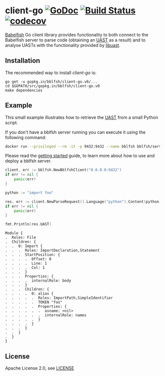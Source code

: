 # client-go [![GoDoc](https://godoc.org/gopkg.in/bblfsh/client-go.v0?status.svg)](https://godoc.org/gopkg.in/bblfsh/client-go.v0) [![Build Status](https://travis-ci.org/bblfsh/client-go.svg?branch=master)](https://travis-ci.org/bblfsh/client-go) [![codecov](https://codecov.io/gh/bblfsh/client-go/branch/master/graph/badge.svg)](https://codecov.io/gh/bblfsh/client-go)

[Babelfish](https://doc.bblf.sh) Go client library provides functionality to both
connect to the Babelfish server to parse code
(obtaining an [UAST](https://doc.bblf.sh/uast/specification.html) as a result)
and to analyse UASTs with the functionality provided by [libuast](https://github.com/bblfsh/libuast).

## Installation

The recommended way to install *client-go* is:

```
go get -u gopkg.in/bblfsh/client-go.v0/...
cd $GOPATH/src/gopkg.in/bblfsh/client-go.v0
make dependencies
```

## Example

This small example illustrates how to retrieve the [UAST](https://doc.bblf.sh/uast/specification.html) from a small Python script.

If you don't have a bblfsh server running you can execute it using the following command:

```sh
docker run --privileged --rm -it -p 9432:9432 --name bblfsh bblfsh/server
```

Please read the [getting started](https://doc.bblf.sh/user/getting-started.html) guide, to learn more about how to use and deploy a bblfsh server.


```go
client, err := bblfsh.NewBblfshClient("0.0.0.0:9432")
if err != nil {
    panic(err)
}

python := "import foo"

res, err := client.NewParseRequest().Language("python").Content(python).Do()
if err != nil {
    panic(err)
}

fmt.Println(res.UAST)
```

```
Module {
.  Roles: File
.  Children: {
.  .  0: Import {
.  .  .  Roles: ImportDeclaration,Statement
.  .  .  StartPosition: {
.  .  .  .  Offset: 0
.  .  .  .  Line: 1
.  .  .  .  Col: 1
.  .  .  }
.  .  .  Properties: {
.  .  .  .  internalRole: body
.  .  .  }
.  .  .  Children: {
.  .  .  .  0: alias {
.  .  .  .  .  Roles: ImportPath,SimpleIdentifier
.  .  .  .  .  TOKEN "foo"
.  .  .  .  .  Properties: {
.  .  .  .  .  .  asname: <nil>
.  .  .  .  .  .  internalRole: names
.  .  .  .  .  }
.  .  .  .  }
.  .  .  }
.  .  }
.  }
}
```


## License

Apache License 2.0, see [LICENSE](LICENSE)
